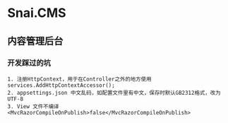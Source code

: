 # Snai.CMS
## 内容管理后台

### 开发踩过的坑
    1. 注册HttpContext，用于在Controller之外的地方使用  
    services.AddHttpContextAccessor();  
    2. appsettings.json 中文乱码，如配置文件里有中文，保存时默认GB2312格式，改为UTF-8
    3. View 文件不编译 <MvcRazorCompileOnPublish>false</MvcRazorCompileOnPublish>